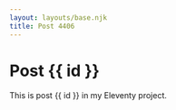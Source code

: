 ```yaml
---
layout: layouts/base.njk
title: Post 4406
---
```


# Post {{ id }}

This is post {{ id }} in my Eleventy project.
